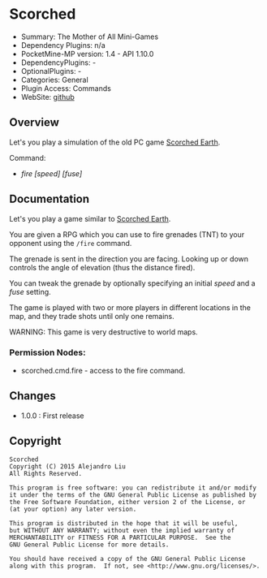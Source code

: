 Scorched
=======

* Summary: The Mother of All Mini-Games
* Dependency Plugins: n/a
* PocketMine-MP version: 1.4 - API 1.10.0
* DependencyPlugins: -
* OptionalPlugins: -
* Categories: General
* Plugin Access: Commands
* WebSite: [github](https://github.com/alejandroliu/pocketmine-plugins/tree/dev/Scorched)

Overview
--------

Let's you play a simulation of the old PC game
[Scorched Earth](http://en.wikipedia.org/wiki/Scorched_Earth_%28video_game%29).

Command:

* *fire* _[speed]_ _[fuse]_

Documentation
-------------

Let's you play a game similar to
[Scorched Earth](http://en.wikipedia.org/wiki/Scorched_Earth_%28video_game%29).

You are given a RPG which you can use to fire grenades (TNT) to your
opponent using the `/fire` command.

The grenade is sent in the direction you are facing.  Looking up or
down controls the angle of elevation (thus the distance fired).

You can tweak the grenade by optionally specifying an initial _speed_
and a _fuse_ setting.

The game is played with two or more players in different locations in
the map, and they trade shots until only one remains.

WARNING: This game is very destructive to world maps.

### Permission Nodes:

* scorched.cmd.fire - access to the fire command.

Changes
-------

* 1.0.0 : First release

Copyright
---------

    Scorched
    Copyright (C) 2015 Alejandro Liu  
    All Rights Reserved.

    This program is free software: you can redistribute it and/or modify
    it under the terms of the GNU General Public License as published by
    the Free Software Foundation, either version 2 of the License, or
    (at your option) any later version.

    This program is distributed in the hope that it will be useful,
    but WITHOUT ANY WARRANTY; without even the implied warranty of
    MERCHANTABILITY or FITNESS FOR A PARTICULAR PURPOSE.  See the
    GNU General Public License for more details.

    You should have received a copy of the GNU General Public License
    along with this program.  If not, see <http://www.gnu.org/licenses/>.
